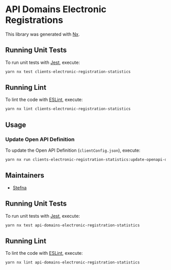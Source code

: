 # API Domains Electronic Registrations

This library was generated with [Nx](https://nx.dev).

## Running Unit Tests

To run unit tests with [Jest](https://jestjs.io), execute:

```bash
yarn nx test clients-electronic-registration-statistics
```

## Running Lint

To lint the code with [ESLint](https://eslint.org/), execute:

```bash
yarn nx lint clients-electronic-registration-statistics
```

## Usage

### Update Open API Definition

To update the Open API Definition (`clientConfig.json`), execute:

```bash
yarn nx run clients-electronic-registration-statistics:update-openapi-document
```

## Maintainers

- [Stefna](https://github.com/orgs/island-is/teams/stefna/members)

## Running Unit Tests

To run unit tests with [Jest](https://jestjs.io), execute:

```bash
yarn nx test api-domains-electronic-registration-statistics
```

## Running Lint

To lint the code with [ESLint](https://eslint.org/), execute:

```bash
yarn nx lint api-domains-electronic-registration-statistics
```

